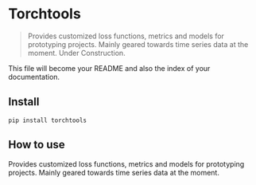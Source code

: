 <!--

#################################################
### THIS FILE WAS AUTOGENERATED! DO NOT EDIT! ###
#################################################
# file to edit: index.ipynb
# command to build the docs after a change: nbdev_build_docs

-->

# Torchtools

> Provides customized loss functions, metrics and models for prototyping projects. Mainly geared towards time series data at the moment. Under Construction.


This file will become your README and also the index of your documentation.

## Install

`pip install torchtools`

## How to use

Provides customized loss functions, metrics and models for prototyping projects. Mainly geared towards time series data at the moment.
